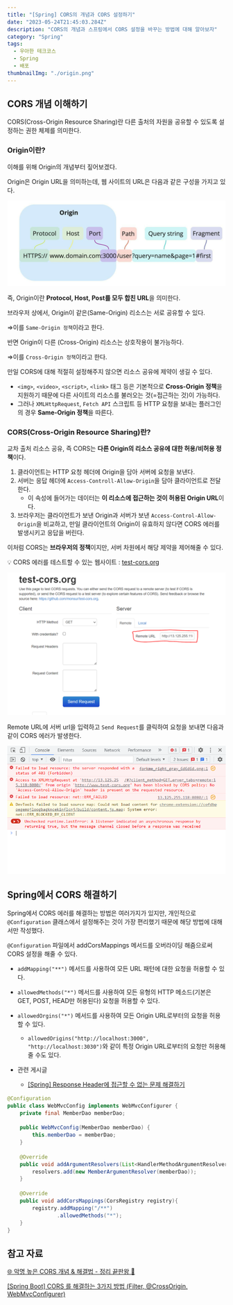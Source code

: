 ```yaml
---
title: "[Spring] CORS의 개념과 CORS 설정하기"
date: "2023-05-24T21:45:03.284Z"
description: "CORS의 개념과 스프링에서 CORS 설정을 바꾸는 방법에 대해 알아보자"
category: "Spring"
tags:
  - 우아한 테크코스
  - Spring
  - 배포
thumbnailImg: "./origin.png"
---
```


## CORS 개념 이해하기

CORS(Cross-Origin Resource Sharing)란 다른 출처의 자원을 공유할 수 있도록 설정하는 권한 체제를 의미한다.

### Origin이란?

이해를 위해 Origin의 개념부터 짚어보겠다.

Origin은 Origin URL을 의미하는데, 웹 사이트의 URL은 다음과 같은 구성을 가지고 있다.

![img1.daumcdn.png](origin.png)

즉, Origin이란 **Protocol, Host, Post를 모두 합친 URL**을 의미한다.

브라우저 상에서, Origin이 같은(Same-Origin) 리소스는 서로 공유할 수 있다.

⇒이를 `Same-Origin 정책`이라고 한다.

반면 Origin이 다른 (Cross-Origin) 리소스는 상호작용이 불가능하다.

⇒이를 `Cross-Origin 정책`이라고 한다.

만일 CORS에 대해 적절히 설정해주지 않으면 리소스 공유에 제약이 생길 수 있다.

- `<img>`, `<video>`, `<script>`, `<link>` 태그 등은 기본적으로 **Cross-Origin 정책**을 지원하기 때문에 다른 사이트의 리소스를 불러오는 것(=접근하는 것)이 가능하다.
- 그러나 `XMLHttpRequest`, `Fetch API` 스크립트 등 HTTP 요청을 보내는 플러그인의 경우 **Same-Origin 정책**을 따른다.

### CORS(Cross-Origin Resource Sharing)란?

교차 출처 리소스 공유, 즉 CORS는 **다른 Origin의 리소스 공유에 대한 허용/비허용 정책**이다.

1. 클라이언트는 HTTP 요청 헤더에 Origin을 담아 서버에 요청을 보낸다.
2. 서버는 응답 헤더에 `Access-Controll-Allow-Origin`을 담아 클라이언트로 전달한다.
   - 이 속성에 들어가는 데이터는 **이 리소스에 접근하는 것이 허용된 Origin URL**이다.
3. 브라우저는 클라이언트가 보낸 Origin과 서버가 보낸 `Access-Control-Allow-Origin`을 비교하고, 만일 클라이언트의 Origin이 유효하지 않다면 CORS 에러를 발생시키고 응답을 버린다.

이처럼 CORS는 **브라우저의 정책**이지만, 서버 차원에서 해당 제약을 제어해줄 수 있다.

💡 CORS 에러를 테스트할 수 있는 웹사이트 : [test-cors.org](https://www.test-cors.org/)

![Untitled](testCors.png)

Remote URL에 서버 url을 입력하고 `Send Request`를 클릭하여 요청을 보내면 다음과 같이 CORS 에러가 발생한다.

![Untitled](error.png)

## Spring에서 CORS 해결하기

Spring에서 CORS 에러를 해결하는 방법은 여러가지가 있지만, 개인적으로 `@Configuration` 클래스에서 설정해주는 것이 가장 편리했기 때문에 해당 방법에 대해서만 작성했다.

`@Configuration` 파일에서 addCorsMappings 메서드를 오버라이딩 해줌으로써 CORS 설정을 해줄 수 있다.

- `addMapping("**")` 메서드를 사용하여 모든 URL 패턴에 대한 요청을 허용할 수 있다.
- `allowedMethods("*")` 메서드를 사용하여 모든 유형의 HTTP 메소드(기본은 GET, POST, HEAD만 허용된다) 요청을 허용할 수 있다.
- `allowedOrgins("*")` 메서드를 사용하여 모든 Origin URL로부터의 요청을 허용할 수 있다.

  - `allowedOrigins("http://localhost:3000", "http://localhost:3030")`와 같이 특정 Origin URL로부터의 요청만 허용해줄 수도 있다.

- 관련 게시글

  - [[Spring] Response Header에 접근할 수 없는 문제 해결하기](https://amaran-th.github.io/Spring/[Spring]%20Response%20Header%EC%97%90%20%EC%A0%91%EA%B7%BC%ED%95%A0%20%EC%88%98%20%EC%97%86%EB%8A%94%20%EB%AC%B8%EC%A0%9C%20%ED%95%B4%EA%B2%B0%ED%95%98%EA%B8%B0/)

```java
@Configuration
public class WebMvcConfig implements WebMvcConfigurer {
    private final MemberDao memberDao;

    public WebMvcConfig(MemberDao memberDao) {
        this.memberDao = memberDao;
    }

    @Override
    public void addArgumentResolvers(List<HandlerMethodArgumentResolver> resolvers) {
        resolvers.add(new MemberArgumentResolver(memberDao));
    }

    @Override
    public void addCorsMappings(CorsRegistry registry){
        registry.addMapping("/**")
                .allowedMethods("*");
    }
}
```

## 참고 자료

[🌐 악명 높은 CORS 개념 & 해결법 - 정리 끝판왕 👏](https://inpa.tistory.com/entry/WEB-📚-CORS-💯-정리-해결-방법-👏)

[[Spring Boot] CORS 를 해결하는 3가지 방법 (Filter, @CrossOrigin, WebMvcConfigurer)](https://wonit.tistory.com/572)
